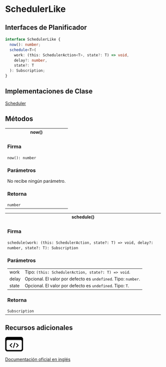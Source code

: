 # SchedulerLike

<h2 class="subtitle">Interfaces de Planificador</h2>

```typescript
interface SchedulerLike {
  now(): number;
  schedule<T>(
    work: (this: SchedulerAction<T>, state?: T) => void,
    delay?: number,
    state?: T
  ): Subscription;
}
```

## Implementaciones de Clase

[Scheduler]()

## Métodos

<table>
<tr><th>now()</th></tr>
<tr><td>
<h3>Firma</h3>
<code>now(): number</code>

<h3>Parámetros</h3>
No recibe ningún parámetro.

<h3>Retorna</h3>
<code>number</code>
</td></tr>
</table>

<table>
<tr><th>schedule()</th></tr>
<tr><td>
<h3>Firma</h3>
<code>schedule<T>(work: (this: SchedulerAction<T>, state?: T) => void, delay?: number, state?: T): Subscription</code>
<h3>Parámetros</h3>

<table>
<tr><td>work</td><td>Tipo: <code>(this: SchedulerAction, state?: T) => void</code>.</td></tr>
<tr><td>delay</td><td>Opcional. El valor por defecto es <code>undefined</code>.
Tipo: <code>number</code>.</td></tr>
<tr><td>state</td><td>Opcional. El valor por defecto es <code>undefined</code>.
Tipo: <code>T</code>.</td></tr>
</table>

<h3>Retorna</h3>
<code>Subscription</code>
</td></tr>
</table>

## Recursos adicionales

<a class="source-icon" target="_blank" href="https://github.com/ReactiveX/rxjs/blob/6.5.5/src/internal/types.ts#L90-L96">
<img src="assets/icons/source-code.png" alt="Source code">
</a>
</div>

<a target="_blank" href="https://rxjs.dev/api/index/interface/SchedulerLike">Documentación oficial en inglés</a>
